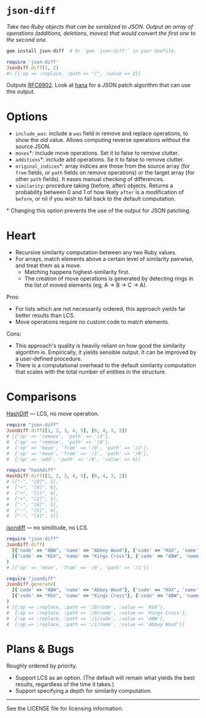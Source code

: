 # `json-diff`

*Take two Ruby objects that can be serialized to JSON. Output an array of operations (additions, deletions, moves) that would convert the first one to the second one.*

```bash
gem install json-diff  # Or `gem 'json-diff'` in your Gemfile.
```

```ruby
require 'json-diff'
JsonDiff.diff(1, 2)
#> [{:op => :replace, :path => "/", :value => 2}]
```

Outputs [RFC6902][]. Look at [hana][] for a JSON patch algorithm that can use this output.

[RFC6902]: http://www.rfc-editor.org/rfc/rfc6902.txt
[hana]: https://github.com/tenderlove/hana

# Options

- `include_was`: include a `was` field in remove and replace operations, to show the old value. Allows computing reverse operations without the source JSON.
- `moves`\*: include move operations. Set it to false to remove clutter.
- `additions`\*: include add operations. Se it to false to remove clutter.
- `original_indices`\*: array indices are those from the source array (for `from` fields, or `path` fields on remove operations) or the target array (for other `path` fields). It eases manual checking of differences.
- `similarity`: procedure taking (before, after) objects. Returns a probability between 0 and 1 of how likely `after` is a modification of `before`, or nil if you wish to fall back to the default computation.

\* Changing this option prevents the use of the output for JSON patching.

# Heart

- Recursive similarity computation between any two Ruby values.
- For arrays, match elements above a certain level of similarity pairwise, and treat them as a move.
  - Matching happens highest-similarity first.
  - The creation of move operations is generated by detecting rings in the list of moved elements (eg, A → B → C → A).

Pros:

- For lists which are not necessarily ordered, this approach yields far better results than LCS.
- Move operations require no custom code to match elements.

Cons:

- This approach's quality is heavily reliant on how good the similarity algorithm is. Empirically, it yields sensible output. It can be improved by a user-defined procedure.
- There is a computational overhead to the default similarity computation that scales with the total number of entities in the structure.

# Comparisons

[HashDiff](https://github.com/liufengyun/hashdiff) — LCS, no move operation.

```ruby
require "json-diff"
JsonDiff.diff([1, 2, 3, 4, 5], [6, 4, 3, 2])
# [{'op' => 'remove', 'path' => '/4'},
#  {'op' => 'remove', 'path' => '/0'},
#  {'op' => 'move', 'from' => '/0', 'path' => '/2'},
#  {'op' => 'move', 'from' => '/1', 'path' => '/0'},
#  {'op' => 'add', 'path' => '/0', 'value' => 6}]

require "hashdiff"
HashDiff.diff([1, 2, 3, 4, 5], [6, 4, 3, 2])
# [["-", "[0]", 1],
#  ["+", "[0]", 6],
#  ["+", "[1]", 4],
#  ["+", "[2]", 3],
#  ["-", "[6]", 5],
#  ["-", "[5]", 4],
#  ["-", "[4]", 3]]
```

[jsondiff](https://github.com/francois2metz/jsondiff) — no similitude, no LCS.

```ruby
require "json-diff"
JsonDiff.diff(
  [{'code' => "ABW", 'name' => "Abbey Wood"}, {'code' => "KGX", 'name' => "Kings Cross"}],
  [{'code' => "KGX", 'name' => "Kings Cross"}, {'code' => "ABW", 'name' => "Abbey Wood"}]
)
# [{'op' => 'move', 'from' => '/0', 'path' => '/1'}]

require "jsondiff"
JsonDiff.generate(
  [{'code' => "ABW", 'name' => "Abbey Wood"}, {'code' => "KGX", 'name' => "Kings Cross"}],
  [{'code' => "KGX", 'name' => "Kings Cross"}, {'code' => "ABW", 'name' => "Abbey Wood"}]
)
# [{:op => :replace, :path => '/0/code', :value => 'KGX'},
#  {:op => :replace, :path => '/0/name', :value => 'Kings Cross'},
#  {:op => :replace, :path => '/1/code', :value => 'ABW'},
#  {:op => :replace, :path => '/1/name', :value => 'Abbey Wood'}]
```

# Plans & Bugs

Roughly ordered by priority.

- Support LCS as an option. (The default will remain what yields the best results, regardless of the time it takes.)
- Support specifying a depth for similarity computation.

---

See the LICENSE file for licensing information.
